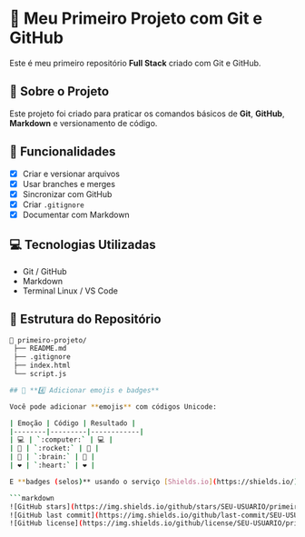 # 🧠 Meu Primeiro Projeto com Git e GitHub

Este é meu primeiro repositório **Full Stack** criado com Git e GitHub.

## 📘 Sobre o Projeto

Este projeto foi criado para praticar os comandos básicos de **Git**, **GitHub**, **Markdown** e versionamento de código.

## 🚀 Funcionalidades
- [x] Criar e versionar arquivos
- [x] Usar branches e merges
- [x] Sincronizar com GitHub
- [x] Criar `.gitignore`
- [x] Documentar com Markdown

## 💻 Tecnologias Utilizadas
- Git / GitHub  
- Markdown  
- Terminal Linux / VS Code  

## 🧩 Estrutura do Repositório
```bash
📁 primeiro-projeto/
 ├── README.md
 ├── .gitignore
 ├── index.html
 └── script.js

## 🧩 **4️⃣ Adicionar emojis e badges**

Você pode adicionar **emojis** com códigos Unicode:

| Emoção | Código | Resultado |
|--------|---------|------------|
| 💻 | `:computer:` | 💻 |
| 🚀 | `:rocket:` | 🚀 |
| 🧠 | `:brain:` | 🧠 |
| ❤️ | `:heart:` | ❤️ |

E **badges (selos)** usando o serviço [Shields.io](https://shields.io/):

```markdown
![GitHub stars](https://img.shields.io/github/stars/SEU-USUARIO/primeiro-projeto?style=social)
![GitHub last commit](https://img.shields.io/github/last-commit/SEU-USUARIO/primeiro-projeto)
![GitHub license](https://img.shields.io/github/license/SEU-USUARIO/primeiro-projeto)



